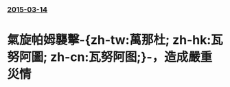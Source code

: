 ### [2015-03-14](/news/2015/03/14/index.md)

##### 
# 氣旋帕姆襲擊-{zh-tw:萬那杜; zh-hk:瓦努阿圖; zh-cn:瓦努阿图;}-，造成嚴重災情



